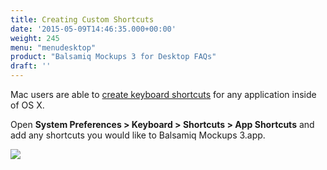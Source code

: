 ```yaml
---
title: Creating Custom Shortcuts
date: '2015-05-09T14:46:35.000+00:00'
weight: 245
menu: "menudesktop"
product: "Balsamiq Mockups 3 for Desktop FAQs"
draft: ''
---
```


Mac users are able to [create keyboard shortcuts](https://support.apple.com/kb/PH21534?locale=en_US) for any application inside of OS X.

Open **System Preferences > Keyboard > Shortcuts > App Shortcuts** and add any shortcuts you would like to Balsamiq Mockups 3.app.

![](//media.balsamiq.com/img/support/docs/m4d/b3/OSX-keyboard-shortcuts.png)
